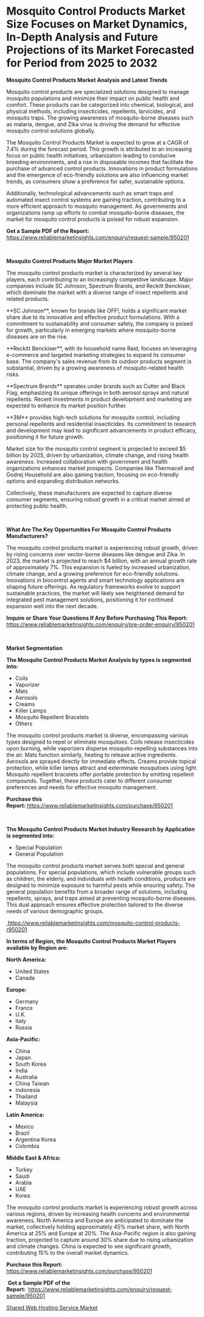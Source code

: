 <p><h1>Mosquito Control Products Market Size Focuses on Market Dynamics, In-Depth Analysis and Future Projections of its Market Forecasted for Period from 2025 to 2032</h1></p><p><strong>Mosquito Control Products Market Analysis and Latest Trends</strong></p>
<p><p>Mosquito control products are specialized solutions designed to manage mosquito populations and minimize their impact on public health and comfort. These products can be categorized into chemical, biological, and physical methods, including insecticides, repellents, larvicides, and mosquito traps. The growing awareness of mosquito-borne diseases such as malaria, dengue, and Zika virus is driving the demand for effective mosquito control solutions globally.</p><p>The Mosquito Control Products Market is expected to grow at a CAGR of 7.4% during the forecast period. This growth is attributed to an increasing focus on public health initiatives, urbanization leading to conducive breeding environments, and a rise in disposable incomes that facilitate the purchase of advanced control products. Innovations in product formulations and the emergence of eco-friendly solutions are also influencing market trends, as consumers show a preference for safer, sustainable options.</p><p>Additionally, technological advancements such as smart traps and automated insect control systems are gaining traction, contributing to a more efficient approach to mosquito management. As governments and organizations ramp up efforts to combat mosquito-borne diseases, the market for mosquito control products is poised for robust expansion.</p></p>
<p><strong>Get a Sample PDF of the Report:&nbsp;</strong> <a href="https://www.reliablemarketinsights.com/enquiry/request-sample/950201?utm_campaign=3065&utm_medium=2&utm_source=Github&utm_content=ia&utm_term=07032025&utm_id=mosquito-control-products">https://www.reliablemarketinsights.com/enquiry/request-sample/950201</a></p>
<p>&nbsp;</p>
<p><strong>Mosquito Control Products Major Market Players</strong></p>
<p><p>The mosquito control products market is characterized by several key players, each contributing to an increasingly competitive landscape. Major companies include SC Johnson, Spectrum Brands, and Reckitt Benckiser, which dominate the market with a diverse range of insect repellents and related products.</p><p>**SC Johnson**, known for brands like OFF!, holds a significant market share due to its innovative and effective product formulations. With a commitment to sustainability and consumer safety, the company is poised for growth, particularly in emerging markets where mosquito-borne diseases are on the rise.</p><p>**Reckitt Benckiser**, with its household name Raid, focuses on leveraging e-commerce and targeted marketing strategies to expand its consumer base. The company's sales revenue from its outdoor products segment is substantial, driven by a growing awareness of mosquito-related health risks.</p><p>**Spectrum Brands** operates under brands such as Cutter and Black Flag, emphasizing its unique offerings in both aerosol sprays and natural repellents. Recent investments in product development and marketing are expected to enhance its market position further.</p><p>**3M** provides high-tech solutions for mosquito control, including personal repellents and residential insecticides. Its commitment to research and development may lead to significant advancements in product efficacy, positioning it for future growth.</p><p>Market size for the mosquito control segment is projected to exceed $5 billion by 2025, driven by urbanization, climate change, and rising health awareness. Increased collaboration with government and health organizations enhances market prospects. Companies like Thermacell and Godrej Household are also gaining traction, focusing on eco-friendly options and expanding distribution networks.</p><p>Collectively, these manufacturers are expected to capture diverse consumer segments, ensuring robust growth in a critical market aimed at protecting public health.</p></p>
<p>&nbsp;</p>
<p><strong>What Are The Key Opportunities For Mosquito Control Products Manufacturers?</strong></p>
<p><p>The mosquito control products market is experiencing robust growth, driven by rising concerns over vector-borne diseases like dengue and Zika. In 2023, the market is projected to reach $4 billion, with an annual growth rate of approximately 7%. This expansion is fueled by increased urbanization, climate change, and a growing preference for eco-friendly solutions. Innovations in biocontrol agents and smart technology applications are shaping future offerings. As regulatory frameworks evolve to support sustainable practices, the market will likely see heightened demand for integrated pest management solutions, positioning it for continued expansion well into the next decade.</p></p>
<p><strong>Inquire or Share Your Questions If Any Before Purchasing This Report:</strong> <a href="https://www.reliablemarketinsights.com/enquiry/pre-order-enquiry/950201?utm_campaign=3065&utm_medium=2&utm_source=Github&utm_content=ia&utm_term=07032025&utm_id=mosquito-control-products">https://www.reliablemarketinsights.com/enquiry/pre-order-enquiry/950201</a></p>
<p>&nbsp;</p>
<p><strong>Market Segmentation</strong></p>
<p><strong>The Mosquito Control Products Market Analysis by types is segmented into:</strong></p>
<p><ul><li>Coils</li><li>Vaporizer</li><li>Mats</li><li>Aerosols</li><li>Creams</li><li>Killer Lamps</li><li>Mosquito Repellent Bracelets</li><li>Others</li></ul></p>
<p><p>The mosquito control products market is diverse, encompassing various types designed to repel or eliminate mosquitoes. Coils release insecticides upon burning, while vaporizers disperse mosquito-repelling substances into the air. Mats function similarly, heating to release active ingredients. Aerosols are sprayed directly for immediate effects. Creams provide topical protection, while killer lamps attract and exterminate mosquitoes using light. Mosquito repellent bracelets offer portable protection by emitting repellent compounds. Together, these products cater to different consumer preferences and needs for effective mosquito management.</p></p>
<p><strong>Purchase this Report:&nbsp;</strong><a href="https://www.reliablemarketinsights.com/purchase/950201?utm_campaign=3065&utm_medium=2&utm_source=Github&utm_content=ia&utm_term=07032025&utm_id=mosquito-control-products">https://www.reliablemarketinsights.com/purchase/950201</a></p>
<p>&nbsp;</p>
<p><strong>The Mosquito Control Products Market Industry Research by Application is segmented into:</strong></p>
<p><ul><li>Special Population</li><li>General Population</li></ul></p>
<p><p>The mosquito control products market serves both special and general populations. For special populations, which include vulnerable groups such as children, the elderly, and individuals with health conditions, products are designed to minimize exposure to harmful pests while ensuring safety. The general population benefits from a broader range of solutions, including repellents, sprays, and traps aimed at preventing mosquito-borne diseases. This dual approach ensures effective protection tailored to the diverse needs of various demographic groups.</p></p>
<p><a href="https://www.reliablemarketinsights.com/mosquito-control-products-r950201?utm_campaign=3065&utm_medium=2&utm_source=Github&utm_content=ia&utm_term=07032025&utm_id=mosquito-control-products">&nbsp;https://www.reliablemarketinsights.com/mosquito-control-products-r950201</a></p>
<p><strong>In terms of Region, the Mosquito Control Products Market Players available by Region are:</strong></p>
<p>
    <p> <strong> North America: </strong>
        <ul>
            <li>United States</li>
            <li>Canada</li>
        </ul>
        </p> 
    <p> <strong> Europe: </strong>
        <ul>
            <li>Germany</li>
            <li>France</li>
            <li>U.K.</li>
            <li>Italy</li>
            <li>Russia</li>
        </ul>
        </p> 
    <p> <strong> Asia-Pacific: </strong>
        <ul>
            <li>China</li>
            <li>Japan</li>
            <li>South Korea</li>
            <li>India</li>
            <li>Australia</li>
            <li>China Taiwan</li>
            <li>Indonesia</li>
            <li>Thailand</li>
            <li>Malaysia</li>
        </ul>
        </p> 
    <p> <strong> Latin America: </strong>
        <ul>
            <li>Mexico</li>
            <li>Brazil</li>
            <li>Argentina Korea</li>
            <li>Colombia</li>
        </ul>
        </p> 
    <p> <strong> Middle East & Africa: </strong>
        <ul>
            <li>Turkey</li>
            <li>Saudi</li>
            <li>Arabia</li>
            <li>UAE</li>
            <li>Korea</li>
        </ul>
    </p>
    </p>
<p><p>The mosquito control products market is experiencing robust growth across various regions, driven by increasing health concerns and environmental awareness. North America and Europe are anticipated to dominate the market, collectively holding approximately 45% market share, with North America at 25% and Europe at 20%. The Asia-Pacific region is also gaining traction, projected to capture around 30% share due to rising urbanization and climate changes. China is expected to see significant growth, contributing 15% to the overall market dynamics.</p></p>
<p><strong>Purchase this Report: </strong><a href="https://www.reliablemarketinsights.com/purchase/950201?utm_campaign=3065&utm_medium=2&utm_source=Github&utm_content=ia&utm_term=07032025&utm_id=mosquito-control-products">https://www.reliablemarketinsights.com/purchase/950201</a></p>
<p>&nbsp;<strong>Get a Sample PDF of the Report:&nbsp;&nbsp;</strong><a href="https://www.reliablemarketinsights.com/enquiry/request-sample/950201?utm_campaign=3065&utm_medium=2&utm_source=Github&utm_content=ia&utm_term=07032025&utm_id=mosquito-control-products">https://www.reliablemarketinsights.com/enquiry/request-sample/950201</a></p>
<p><strong></strong></p>
<p><p><a href="https://github.com/sapsaidamary/Market-Research-Report-List-1/blob/main/shared-web-hosting-service-market.md?utm_campaign=3065&utm_medium=2&utm_source=Github&utm_content=ia&utm_term=07032025&utm_id=mosquito-control-products">Shared Web Hosting Service Market</a></p></p>